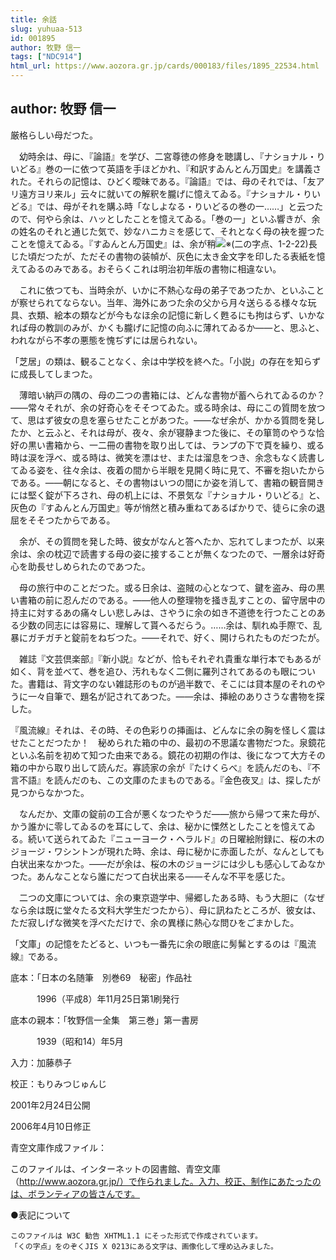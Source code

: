 ```yaml
---
title: 余話
slug: yuhuaa-513
id: 001895
author: 牧野 信一
tags: ["NDC914"]
html_url: https://www.aozora.gr.jp/cards/000183/files/1895_22534.html
---
```


## author: 牧野 信一

厳格らしい母だつた。

　幼時余は、母に、『論語』を学び、二宮尊徳の修身を聴講し、『ナショナル・りいどる』巻の一に依つて英語を手ほどかれ、『和訳すゐんとん万国史』を講義された。それらの記憶は、ひどく曖昧である。『論語』では、母のそれでは、「友アリ遠方ヨリ来ル」云々に就いての解釈を朧げに憶えてゐる。『ナショナル・りいどる』では、母がそれを購ふ時「なしよなる・りいどるの巻の一……」と云つたので、何やら余は、ハッとしたことを憶えてゐる。「巻の一」といふ響きが、余の姓名のそれと通じた気で、妙なハニカミを感じて、それとなく母の袂を握つたことを憶えてゐる。『すゐんとん万国史』は、余が稍![※(二の字点、1-2-22)](https://www.aozora.gr.jp/cards/000183/files/../../../gaiji/1-02/1-02-22.png)長じた頃だつたが、ただその書物の装幀が、灰色に太き金文字を印したる表紙を憶えてゐるのみである。おそらくこれは明治初年版の書物に相違ない。

　これに依つても、当時余が、いかに不熱心な母の弟子であつたか、といふことが察せられてならない。当年、海外にあつた余の父から月々送らるる様々な玩具、衣類、絵本の類などが今もなほ余の記憶に新しく甦るにも拘はらず、いかなれば母の教訓のみが、かくも朧げに記憶の向ふに薄れてゐるか――と、思ふと、われながら不孝の悪態を愧ぢずには居られない。

「芝居」の類は、観ることなく、余は中学校を終へた。「小説」の存在を知らずに成長してしまつた。

　薄暗い納戸の隅の、母の二つの書箱には、どんな書物が蓄へられてゐるのか？――常々それが、余の好奇心をそそつてゐた。或る時余は、母にこの質問を放つて、思はず彼女の息を塞らせたことがあつた。――なぜ余が、かかる質問を発したか、と云ふと、それは母が、夜々、余が寝静まつた後に、その箪笥のやうな恰好の黒い書箱から、一二冊の書物を取り出しては、ランプの下で頁を繰り、或る時は涙を浮べ、或る時は、微笑を漂はせ、または溜息をつき、余念もなく読書してゐる姿を、往々余は、夜着の間から半眼を見開く時に見て、不審を抱いたからである。――朝になると、その書物はいつの間にか姿を消して、書箱の観音開きには堅く錠が下ろされ、母の机上には、不景気な『ナショナル・りいどる』と、灰色の『すゐんとん万国史』等が悄然と積み重ねてあるばかりで、徒らに余の退屈をそそつたからである。

　余が、その質問を発した時、彼女がなんと答へたか、忘れてしまつたが、以来余は、余の枕辺で読書する母の姿に接することが無くなつたので、一層余は好奇心を助長せしめられたのであつた。

　母の旅行中のことだつた。或る日余は、盗賊の心となつて、鍵を盗み、母の黒い書箱の前に忍んだのである。――他人の整理物を掻き乱すことの、留守居中の持主に対するあの痛々しい悲しみは、さやうに余の如き不道徳を行つたことのある少数の同志には容易に、理解して貰へるだらう。……余は、馴れぬ手際で、乱暴にガチガチと錠前をねぢつた。――それで、好く、開けられたものだつたが。

　雑誌『文芸倶楽部』『新小説』などが、恰もそれぞれ貴重な単行本でもあるが如く、背を並べて、巻を追ひ、汚れもなく二側に羅列されてあるのも眼についた。書籍は、背文字のない雑誌形のものが過半数で、そこには貸本屋のそれのやうに一々自筆で、題名が記されてあつた。――余は、挿絵のありさうな書物を探した。

『風流線』それは、その時、その色彩りの挿画は、どんなに余の胸を怪しく震はせたことだつたか！　秘められた箱の中の、最初の不思議な書物だつた。泉鏡花といふ名前を初めて知つた由来である。鏡花の初期の作は、後になつて大方その箱の中から取り出して読んだ。寡読家の余が『たけくらべ』を読んだのも、『不言不語』を読んだのも、この文庫のたまものである。『金色夜叉』は、探したが見つからなかつた。

　なんだか、文庫の錠前の工合が悪くなつたやうだ――旅から帰つて来た母が、かう誰かに零してゐるのを耳にして、余は、秘かに慄然としたことを憶えてゐる。続いて送られてゐた『ニューヨーク・ヘラルド』の日曜絵附録に、桜の木のジョージ・ワシントンが現れた時、余は、母に秘かに赤面したが、なんとしても白状出来なかつた。――だが余は、桜の木のジョージには少しも感心してゐなかつた。あんなことなら誰にだつて白状出来る――そんな不平を感じた。

　二つの文庫については、余の東京遊学中、帰郷したある時、もう大胆に（なぜなら余は既に堂々たる文科大学生だつたから）、母に訊ねたところが、彼女は、ただ寂しげな微笑を浮べただけで、余の異様に熱心な問ひをごまかした。

「文庫」の記憶をたどると、いつも一番先に余の眼底に髣髴とするのは『風流線』である。













底本：「日本の名随筆　別巻69　秘密」作品社


　　　1996（平成8）年11月25日第1刷発行

底本の親本：「牧野信一全集　第三巻」第一書房

　　　1939（昭和14）年5月

入力：加藤恭子

校正：もりみつじゅんじ

2001年2月24日公開

2006年4月10日修正

青空文庫作成ファイル：

このファイルは、インターネットの図書館、青空文庫（http://www.aozora.gr.jp/）で作られました。入力、校正、制作にあたったのは、ボランティアの皆さんです。









●表記について


	このファイルは W3C 勧告 XHTML1.1 にそった形式で作成されています。
	「くの字点」をのぞくJIS X 0213にある文字は、画像化して埋め込みました。